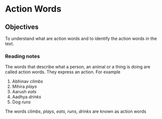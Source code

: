 # Action Words

## Objectives 
To understand what are action words and to identify the action words in the text.

### Reading notes

The words that describe what a person, an animal or a thing is doing are called action words. They express an action.
For example 
1. Abhinav *climbs*
2. Mihira *plays*
3. Aarush *eats*
4. Aadhya *drinks*
5. Dog *runs*

The words *climbs*, *plays*, *eats*, *runs*, *drinks* are known as action words

## 

